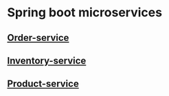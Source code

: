 # Spring boot microservices

## [Order-service](oreder-service/README.md#order-service)
## [Inventory-service](inventory-service/README.md#inventory-service)
## [Product-service](product-service/README.md#product-serivce)